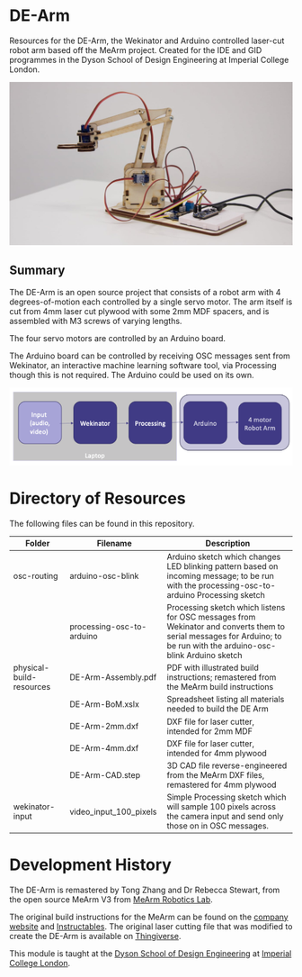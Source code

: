 # DE-Arm
Resources for the DE-Arm, the Wekinator and Arduino controlled laser-cut robot arm based off the MeArm project. Created for the IDE and GID programmes in the Dyson School of Design Engineering at Imperial College London.

![Photo of fully built robot arm from laser cut plywood](wiki-images/side-profile-smaller.jpg)

## Summary
The DE-Arm is an open source project that consists of a robot arm with 4 degrees-of-motion each controlled by a single servo motor. The arm itself is cut from 4mm laser cut plywood with some 2mm MDF spacers, and is assembled with M3 screws of varying lengths.

The four servo motors are controlled by an Arduino board.

The Arduino board can be controlled by receiving OSC messages sent from Wekinator, an interactive machine learning software tool, via Processing though this is not required. The Arduino could be used on its own.

![Illustration of system overview from the laptop running Wekinator through to the servo motors.](wiki-images/system-overview.png)

# Directory of Resources
The following files can be found in this repository.


| Folder | Filename | Description |
| ----------- | - |----------- |
| osc-routing |  arduino-osc-blink | Arduino sketch which changes LED blinking pattern based on incoming message; to be run with the processing-osc-to-arduino Processing sketch |
|  | processing-osc-to-arduino | Processing sketch which listens for OSC messages from Wekinator and converts them to serial messages for Arduino; to be run with the arduino-osc-blink Arduino sketch
| physical-build-resources | DE-Arm-Assembly.pdf | PDF with illustrated build instructions; remastered from the MeArm build instructions |
| | DE-Arm-BoM.xslx | Spreadsheet listing all materials needed to build the DE Arm
|  | DE-Arm-2mm.dxf | DXF file for laser cutter, intended for 2mm MDF
|  | DE-Arm-4mm.dxf | DXF file for laser cutter, intended for 4mm plywood
|  | DE-Arm-CAD.step | 3D CAD file reverse-engineered from the MeArm DXF files, remastered for 4mm plywood
| wekinator-input | video_input_100_pixels | Simple Processing sketch which will sample 100 pixels across the camera input and send only those on in OSC messages.






# Development History

The DE-Arm is remastered by Tong Zhang and Dr Rebecca Stewart, from the open source MeArm V3 from [MeArm Robotics Lab](https://mearm.com/).

The original build instructions for the MeArm can be found on the [company website](http://learn.mearm.com/docs/building-the-mearm-v3/) and [Instructables](https://www.instructables.com/MeArm-Build-a-Small-Hackable-Robot-Arm/). The original laser cutting file that was modified to create the DE-Arm is available on [Thingiverse](https://www.thingiverse.com/thing:3420797).

This module is taught at the [Dyson School of Design Engineering](https://www.imperial.ac.uk/design-engineering/) at [Imperial College London](https://www.imperial.ac.uk/).